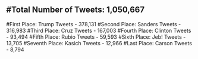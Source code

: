 #Total Number of Tweets: 1,050,667 
---
#First Place: Trump Tweets - 378,131
#Second Place: Sanders Tweets - 316,983
#Third Place: Cruz Tweets - 167,003
#Fourth Place: Clinton Tweets - 93,494
#Fifth Place: Rubio Tweets - 59,593
#Sixth Place: Jeb! Tweets - 13,705
#Seventh Place: Kasich Tweets - 12,966
#Last Place: Carson Tweets - 8,794
